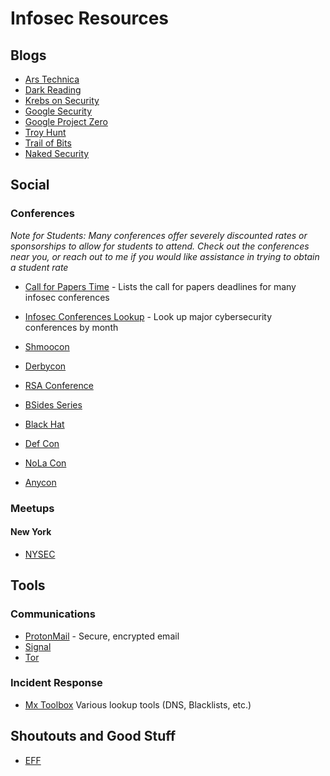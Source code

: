 # Infosec Resources

## Blogs
- [Ars Technica](https://arstechnica.com/security)
- [Dark Reading](http://www.darkreading.com)
- [Krebs on Security](http://krebsonsecurity.com)
- [Google Security](https://security.googleblog.com)
- [Google Project Zero](https://googleprojectzero.blogspot.com)
- [Troy Hunt](https://www.troyhunt.com)
- [Trail of Bits](https://blog.trailofbits.com/)
- [Naked Security](https://nakedsecurity.sophos.com/)


## Social
### Conferences
*Note for Students: Many conferences offer severely discounted rates or sponsorships to allow for students to attend. Check out the conferences near you, or reach out to me if you would like assistance in trying to obtain a student rate*

- [Call for Papers Time](https://cfptime.org/) - Lists the call for papers deadlines for many infosec conferences
- [Infosec Conferences Lookup](https://infosec-conferences.com/) - Look up major cybersecurity conferences by month

- [Shmoocon](https://shmoocon.com)
- [Derbycon](https://www.derbycon.com)
- [RSA Conference](http://www.rsaconference.com)
- [BSides Series](http://www.securitybsides.com)
- [Black Hat](http://blackhat.com)
- [Def Con](https://defcon.org)
- [NoLa Con](https://nolacon.com/)
- [Anycon](http://www.anycon.info/)

### Meetups
#### New York
- [NYSEC](http://nysec.isis.poly.edu/)

## Tools
### Communications
- [ProtonMail](https://protonmail.com) - Secure, encrypted email
- [Signal](https://whispersystems.org/)
- [Tor](https://www.torproject.org/projects/torbrowser.html.en)

### Incident Response
- [Mx Toolbox](https://mxtoolbox.com/SuperTool.aspx) Various lookup tools (DNS, Blacklists, etc.)

## Shoutouts and Good Stuff
- [EFF](https://www.eff.org)